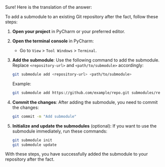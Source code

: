 Sure! Here is the translation of the answer:

To add a submodule to an existing Git repository after the fact, follow these steps:

1. **Open your project** in PyCharm or your preferred editor.

2. **Open the terminal console** in PyCharm:
   - Go to `View` > `Tool Windows` > `Terminal`.

3. **Add the submodule**:
   Use the following command to add the submodule. Replace `<repository-url>` and `<path/to/submodule>` accordingly:

   ```bash
   git submodule add <repository-url> <path/to/submodule>
   ```

   Example:
   ```bash
   git submodule add https://github.com/example/repo.git submodules/repo
   ```

4. **Commit the changes**:
   After adding the submodule, you need to commit the changes:

   ```bash
   git commit -m "Add submodule"
   ```

5. **Initialize and update the submodules** (optional):
   If you want to use the submodule immediately, run these commands:

   ```bash
   git submodule init
   git submodule update
   ```

With these steps, you have successfully added the submodule to your repository after the fact.